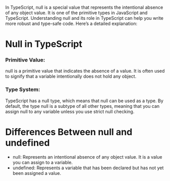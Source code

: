 In TypeScript, null is a special value that represents the intentional absence of any object value. It is one of the primitive types in JavaScript and TypeScript. Understanding null and its role in TypeScript can help you write more robust and type-safe code. Here’s a detailed explanation:

# Null in TypeScript
<h3>Primitive Value:</h3>

null is a primitive value that indicates the absence of a value.
It is often used to signify that a variable intentionally does not hold any object.

<h3>Type System:</h3>

TypeScript has a null type, which means that null can be used as a type.
By default, the type null is a subtype of all other types, meaning that you can assign null to any variable unless you use strict null checking.

# Differences Between null and undefined
- null: Represents an intentional absence of any object value. It is a value you can assign to a variable.
- undefined: Represents a variable that has been declared but has not yet been assigned a value.